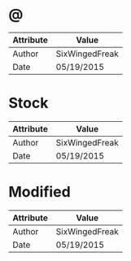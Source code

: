 # @
| Attribute | Value |
| ---  | ---     |
| Author | SixWingedFreak |
| Date | 05/19/2015 |
# Stock
| Attribute | Value |
| ---  | ---     |
| Author | SixWingedFreak |
| Date | 05/19/2015 |
# Modified
| Attribute | Value |
| ---  | ---     |
| Author | SixWingedFreak |
| Date | 05/19/2015 |
